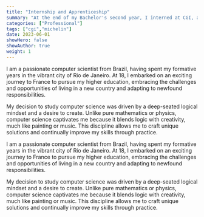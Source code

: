 ```yaml
---
title: "Internship and Apprenticeship"
summary: "At the end of my Bachelor's second year, I interned at CGI, a leading Canadian IT company, where I worked on-site at Michelin’s headquarters. Over two months, I designed and initiated the development of a web application to assist factory operators, gaining valuable hands-on experience."
categories: ["Professional"]
tags: ["cgi","michelin"]
date: 2023-06-01
showHero: false
showAuthor: true
weight: 1
---
```


I am a passionate computer scientist from Brazil, having spent my formative years in the vibrant city of Rio de Janeiro. At 18, I embarked on an exciting journey to France to pursue my higher education, embracing the challenges and opportunities of living in a new country and adapting to newfound responsibilities.

My decision to study computer science was driven by a deep-seated logical mindset and a desire to create. Unlike pure mathematics or physics, computer science captivates me because it blends logic with creativity, much like painting or music. This discipline allows me to craft unique solutions and continually improve my skills through practice.

I am a passionate computer scientist from Brazil, having spent my formative years in the vibrant city of Rio de Janeiro. At 18, I embarked on an exciting journey to France to pursue my higher education, embracing the challenges and opportunities of living in a new country and adapting to newfound responsibilities.

My decision to study computer science was driven by a deep-seated logical mindset and a desire to create. Unlike pure mathematics or physics, computer science captivates me because it blends logic with creativity, much like painting or music. This discipline allows me to craft unique solutions and continually improve my skills through practice.
